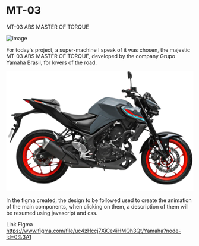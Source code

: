 # MT-03
MT-03 ABS MASTER OF TORQUE

![image](https://user-images.githubusercontent.com/49416617/153092138-0e4bd53c-2bc1-44ff-a73b-b79649d3603d.png)

For today's project, a super-machine I speak of it was chosen, the majestic MT-03 ABS MASTER OF TORQUE, developed by the company Grupo Yamaha Brasil, for lovers of the road.

![MT-03 ABS MASTER OF TORQUE](https://raw.githubusercontent.com/GomidesTs/MT-03/09350e35a5f635a2318639f2e43a52c050d293f5/src/img/motorcycle/mt-03.svg)

In the figma created, the design to be followed used to create the animation of the main components, when clicking on them, a description of them will be resumed using javascript and css.

Link Figma https://www.figma.com/file/uc4zHccj7XiCe4iHMQh3Qt/Yamaha?node-id=0%3A1
